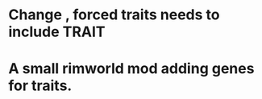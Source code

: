 # Change <cangenerateInGeneSet> <canGenerateInGeneSet>, forced traits needs to include <def>TRAIT</def>
# A small rimworld mod adding genes for traits.
